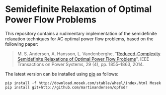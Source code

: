 # Semidefinite Relaxation of Optimal Power Flow Problems

This repository contains a rudimentary implementation of the semidefinite relaxation techniques for AC optimal power flow problems, based on the following paper:

> M. S. Andersen, A. Hansson, L. Vandenberghe, "[Reduced-Complexity Semidefinite Relaxations of Optimal Power Flow Problems](https://doi.org/10.1109/TPWRS.2013.2294479)", IEEE Transactions on Power Systems, 29 (4), pp. 1855–1863, 2014.

The latest version can be installed using [pip](https://pip.pypa.io) as follows:

```
pip install -f http://download.mosek.com/stable/wheel/index.html Mosek
pip install git+http://github.com/martinandersen/opfsdr
```
